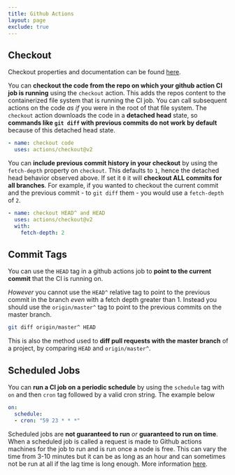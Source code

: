 ```yaml
---
title: Github Actions
layout: page
exclude: true
---
```


## Checkout

Checkout properties and documentation can be found [here](https://github.com/actions/checkout).

You can **checkout the code from the repo on which your github action CI job is running** using the `checkout` action. This adds the repos content to the containerized file system that is running the CI job. You can call subsequent actions on the code *as if* you were in the root of that file system. The `checkout` action downloads the code in a **detached head** state, so **commands like `git diff` with previous commits do not work by default** because of this detached head state.
```yaml
- name: checkout code
  uses: actions/checkout@v2
```

You can **include previous commit history in your checkout** by using the `fetch-depth` property on `checkout`. This defaults to `1`, hence the detached head behavior observed above. If set it `0` it will **checkout ALL commits for all branches**. For example, if you wanted to checkout the current commit and the previous commit - to `git diff` them - you would use a `fetch-depth` of `2`.
```yaml
- name: checkout HEAD^ and HEAD
  uses: actions/checkout@v2
  with:
    fetch-depth: 2
```

## Commit Tags

You can use the `HEAD` tag in a github actions job to **point to the current commit** that the CI is running on.

*However* you cannot use the `HEAD^` relative tag to point to the previous commit in the branch *even* with a fetch depth greater than 1. Instead you should use the `origin/master^` tag to point to the previous commits on the master branch.
```bash
git diff origin/master^ HEAD
```

This is also the method used to **diff pull requests with the master branch** of a project, by comparing `HEAD` and `origin/master^`.

## Scheduled Jobs

You can **run a CI job on a periodic schedule** by using the `schedule` tag with `on` and then `cron` tag followed by a valid cron string. The example below
```yaml
on:
  schedule:
  - cron: "59 23 * * *"
```

Scheduled jobs are **not guaranteed to run** *or* **guaranteed to run on time**. When a scheduled job is called a request is made to Github actions machines for the job to run and is run once a node is free. This can vary the time from 3-10 minutes but it can be as long as an hour and can sometimes not be run at all if the lag time is long enough. More information [here](https://upptime.js.org/blog/2021/01/22/github-actions-schedule-not-working/).


<!--stackedit_data:
eyJoaXN0b3J5IjpbMTY1ODk1NzQ1MSwtNzk5MTY0NTczLC0xMT
MwODAyNDY3LDEzOTM0NjY4MzksMjEwMDU2NjU1MywtMTgwMDAx
MDY3Ml19
-->